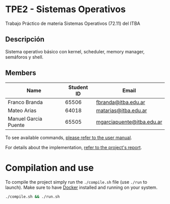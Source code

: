 # TPE2 - Sistemas Operativos
Trabajo Práctico de materia Sistemas Operativos (72.11) del ITBA

## Descripción
Sistema operativo básico con kernel, scheduler, memory manager, semáforos y shell.

## Members

| Name                   | Student ID | Email                      |
|------------------------|------------|----------------------------|
| Franco Branda          | 65506     | fbranda@itba.edu.ar         |
| Mateo Arias            | 64018      | matarias@itba.edu.ar       |
| Manuel Garcia Puente   | 65505      | mgarciapuente@itba.edu.ar  |

To see available commands, [please refer to the user manual](https://docs.google.com/document/d/1ZWmG98adobSHLwyexbFj743G0-Je5KMigvoO34VTcoc/edit?usp=sharing).

For details about the implementation, [refer to the project's report](https://docs.google.com/document/d/1RvDtHoayLrMMgk9ywLVE4wvfPCtpFVDpyeJib6fbQIc/edit?usp=sharing).

# Compilation and use
To compile the project simply run the `./compile.sh` file (use `./run` to launch). Make sure to have [Docker](http://docker.com/products/docker-desktop/) installed and running on your system.

```sh
./compile.sh && ./run.sh
```
